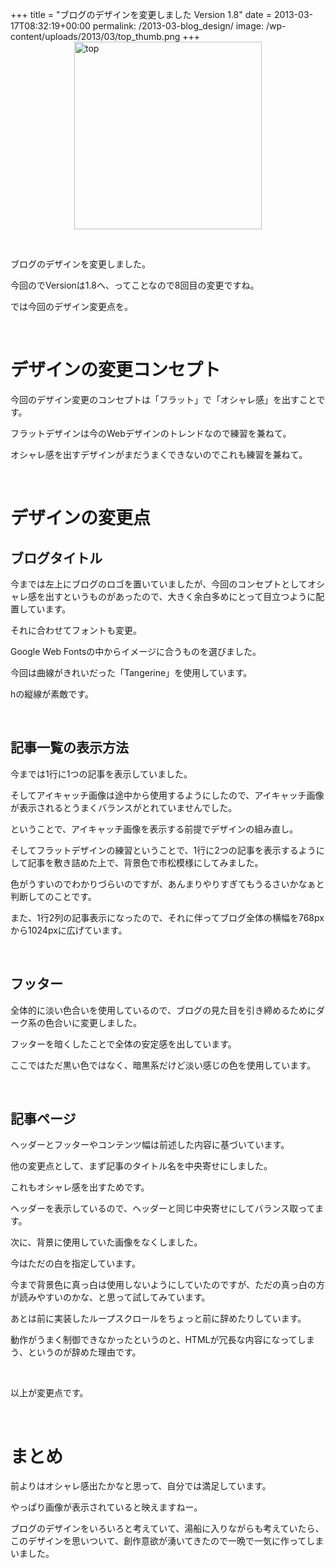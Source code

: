 +++
title = "ブログのデザインを変更しました Version 1.8"
date = 2013-03-17T08:32:19+00:00
permalink: /2013-03-blog_design/
image: /wp-content/uploads/2013/03/top_thumb.png
+++
[<img title="top" style="border-left-width: 0px; border-right-width: 0px; background-image: none; border-bottom-width: 0px; float: none; padding-top: 0px; padding-left: 0px; margin-left: auto; display: block; padding-right: 0px; border-top-width: 0px; margin-right: auto" border="0" alt="top" src="http://5000164.jp/wp-content/uploads/2013/03/top_thumb.png" width="300" height="300" />](http://5000164.jp/wp-content/uploads/2013/03/top.png)

&nbsp;

ブログのデザインを変更しました。

今回のでVersionは1.8へ、ってことなので8回目の変更ですね。

では今回のデザイン変更点を。

&nbsp;

# デザインの変更コンセプト

今回のデザイン変更のコンセプトは「フラット」で「オシャレ感」を出すことです。

フラットデザインは今のWebデザインのトレンドなので練習を兼ねて。

オシャレ感を出すデザインがまだうまくできないのでこれも練習を兼ねて。

&nbsp;

# デザインの変更点

## ブログタイトル

今までは左上にブログのロゴを置いていましたが、今回のコンセプトとしてオシャレ感を出すというものがあったので、大きく余白多めにとって目立つように配置しています。

それに合わせてフォントも変更。

Google Web Fontsの中からイメージに合うものを選びました。

今回は曲線がきれいだった「Tangerine」を使用しています。

hの縦線が素敵です。

&nbsp;

## 記事一覧の表示方法

今までは1行に1つの記事を表示していました。

そしてアイキャッチ画像は途中から使用するようにしたので、アイキャッチ画像が表示されるとうまくバランスがとれていませんでした。

ということで、アイキャッチ画像を表示する前提でデザインの組み直し。

そしてフラットデザインの練習ということで、1行に2つの記事を表示するようにして記事を敷き詰めた上で、背景色で市松模様にしてみました。

色がうすいのでわかりづらいのですが、あんまりやりすぎてもうるさいかなぁと判断してのことです。

また、1行2列の記事表示になったので、それに伴ってブログ全体の横幅を768pxから1024pxに広げています。

&nbsp;

## フッター

全体的に淡い色合いを使用しているので、ブログの見た目を引き締めるためにダーク系の色合いに変更しました。

フッターを暗くしたことで全体の安定感を出しています。

ここではただ黒い色ではなく、暗黒系だけど淡い感じの色を使用しています。

&nbsp;

## 記事ページ

ヘッダーとフッターやコンテンツ幅は前述した内容に基づいています。

他の変更点として、まず記事のタイトル名を中央寄せにしました。

これもオシャレ感を出すためです。

ヘッダーを表示しているので、ヘッダーと同じ中央寄せにしてバランス取ってます。

次に、背景に使用していた画像をなくしました。

今はただの白を指定しています。

今まで背景色に真っ白は使用しないようにしていたのですが、ただの真っ白の方が読みやすいのかな、と思って試してみています。

あとは前に実装したループスクロールをちょっと前に辞めたりしています。

動作がうまく制御できなかったというのと、HTMLが冗長な内容になってしまう、というのが辞めた理由です。

&nbsp;

以上が変更点です。

&nbsp;

# まとめ

前よりはオシャレ感出たかなと思って、自分では満足しています。

やっぱり画像が表示されていると映えますねー。

ブログのデザインをいろいろと考えていて、湯船に入りながらも考えていたら、このデザインを思いついて、創作意欲が湧いてきたので一晩で一気に作ってしまいました。